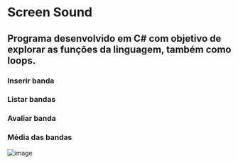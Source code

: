 # Screen Sound 

## Programa desenvolvido em C# com objetivo de explorar as funções da linguagem, também como loops. 

### Inserir banda
### Listar bandas
### Avaliar banda
### Média das bandas

![image](https://github.com/Kamadarada/Lista-de-Bandas-/assets/112417899/1cf4fc9a-02b2-4ab3-85c5-b438a41ac7b7)
